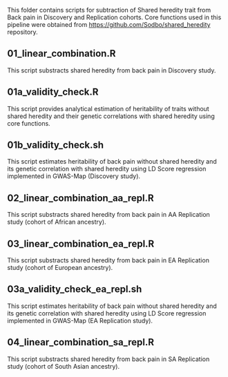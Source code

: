 This folder contains scripts for subtraction of Shared heredity trait from Back pain in Discovery and Replication cohorts. Core functions used in this pipeline were obtained from https://github.com/Sodbo/shared_heredity repository.

## 01_linear_combination.R
This script substracts shared heredity from back pain in Discovery study.

## 01a_validity_check.R
This script provides analytical estimation of heritability of traits without shared heredity and their genetic correlations with shared heredity using core functions.

## 01b_validity_check.sh
This script estimates heritability of back pain without shared heredity and its genetic correlation with shared heredity using LD Score regression implemented in GWAS-Map (Discovery study).

## 02_linear_combination_aa_repl.R
This script substracts shared heredity from back pain in AA Replication study (cohort of African ancestry).

## 03_linear_combination_ea_repl.R
This script substracts shared heredity from back pain in EA Replication study (cohort of European ancestry).

## 03a_validity_check_ea_repl.sh
This script estimates heritability of back pain without shared heredity and its genetic correlation with shared heredity using LD Score regression implemented in GWAS-Map (EA Replication study).

## 04_linear_combination_sa_repl.R
This script substracts shared heredity from back pain in SA Replication study (cohort of South Asian ancestry).
